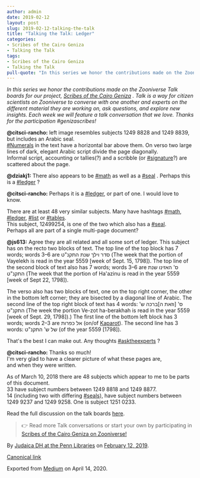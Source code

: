 ```yaml
---
author: admin
date: 2019-02-12
layout: post
slug: 2019-02-12-talking-the-talk
title: "Talking the Talk: Ledger"
categories:
- Scribes of the Cairo Geniza
- Talking the Talk
tags:
- Scribes of the Cairo Geniza
- Talking the Talk
pull-quote: "In this series we honor the contributions made on the Zooniverse Talk boards for our project, Scribes of the Cairo Geniza. Talk is a way..."
---
```


_In this series we honor the contributions made on the Zooniverse Talk boards for our project,_ [_Scribes of the Cairo Geniza_](https://www.zooniverse.org/projects/judaicadh/scribes-of-the-cairo-geniza) _. Talk is a way for citizen scientists on Zooniverse to converse with one another and experts on the different material they are working on, ask questions, and explore new insights. Each week we will feature a talk conversation that we love. Thanks for the participation #genizascribes!_

**@citsci-rancho:** left image resembles subjects 1249 8828 and 1249 8839,<br>
but includes an Arabic seal.<br>
[#Numerals](https://www.zooniverse.org/projects/judaicadh/scribes-of-the-cairo-geniza/talk/tags/Numerals) in the text have a horizontal bar above them. On verso two large lines of dark, elegant Arabic script divide the page diagonally.<br>
Informal script, accounting or tallies(?) and a scribble (or [#signature](https://www.zooniverse.org/projects/judaicadh/scribes-of-the-cairo-geniza/talk/tags/signature)?) are scattered about the page.

**@dziakj1:** There also appears to be [#math](https://www.zooniverse.org/projects/judaicadh/scribes-of-the-cairo-geniza/talk/tags/math) as well as a [#seal](https://www.zooniverse.org/projects/judaicadh/scribes-of-the-cairo-geniza/talk/tags/seal) . Perhaps this is a [#ledger](https://www.zooniverse.org/projects/judaicadh/scribes-of-the-cairo-geniza/talk/tags/ledger) ?

**@citsci-rancho:** Perhaps it is a [#ledger](https://www.zooniverse.org/projects/judaicadh/scribes-of-the-cairo-geniza/talk/tags/ledger), or part of one. I would love to know.

There are at least 48 very similar subjects. Many have hashtags [#math](https://www.zooniverse.org/projects/judaicadh/scribes-of-the-cairo-geniza/talk/tags/math), [#ledger](https://www.zooniverse.org/projects/judaicadh/scribes-of-the-cairo-geniza/talk/tags/ledger), [#list](https://www.zooniverse.org/projects/judaicadh/scribes-of-the-cairo-geniza/talk/tags/list) or [#tables](https://www.zooniverse.org/projects/judaicadh/scribes-of-the-cairo-geniza/talk/tags/tables).<br>
This subject, 12499254, is one of the two which also has a [#seal](https://www.zooniverse.org/projects/judaicadh/scribes-of-the-cairo-geniza/talk/tags/seal).<br>
Perhaps all are part of a single multi-page document?

**@js613:** Agree they are all related and all some sort of ledger. This subject has on the recto two blocks of text. The top line of the top block has 7 words; words 3–6 are סדר וילך שנת התקנ"ט (The week that the portion of Vayelekh is read in the year 5559 [week of Sept. 15, 1798]). The top line of the second block of text also has 7 words; words 3–6 are ס' האזינו שנת התקנ"ט (The week that the portion of Ha'azinu is read in the year 5559 [week of Sept 22, 1798]).

The verso also has two blocks of text, one on the top right corner, the other in the bottom left corner; they are bisected by a diagonal line of Arabic. The second line of the top right block of text has 4 words: ס' [וזאת ה]ברכה ש' התקנ"ט (The week the portion Ve-zot ha-berakhah is read in the year 5559 [week of Sept. 29, 1798]).) The first line of the bottom left block has 3 words; words 2–3 are אל כפרות (on/of [Kaparot](https://en.wikipedia.org/wiki/Kapparot)). The second line has 3 words: של ש' התקנ"ט (of the year 5559 [1798]).

That's the best I can make out. Any thoughts [#asktheexperts](https://www.zooniverse.org/projects/judaicadh/scribes-of-the-cairo-geniza/talk/tags/asktheexperts) ?

**@citsci-rancho:** Thanks so much!<br>
I'm very glad to have a clearer picture of what these pages are,<br>
and when they were written.

As of March 10, 2018 there are 48 subjects which appear to me to be parts of this document.<br>
33 have subject numbers between 1249 8818 and 1249 8877.<br>
14 (including two with differing [#seals](https://www.zooniverse.org/projects/judaicadh/scribes-of-the-cairo-geniza/talk/tags/seals)), have subject numbers between 1249 9237 and 1249 9258. One is subject 1251 0233.

Read the full discussion on the talk boards [here](https://www.zooniverse.org/projects/judaicadh/scribes-of-the-cairo-geniza/talk/1029/513904).

> 👉 Read more Talk conversations or start your own by participating in [Scribes of the Cairo Geniza on Zooniverse!](https://www.zooniverse.org/projects/judaicadh/scribes-of-the-cairo-geniza)

By [Judaica DH at the Penn Libraries](https://medium.com/@judaicadh) on [<time>February 12, 2019</time>](https://medium.com/p/6f91bd3acfaa).

[Canonical link](https://medium.com/@judaicadh/talking-the-talk-ledger-6f91bd3acfaa)

Exported from [Medium](https://medium.com) on April 14, 2020.
